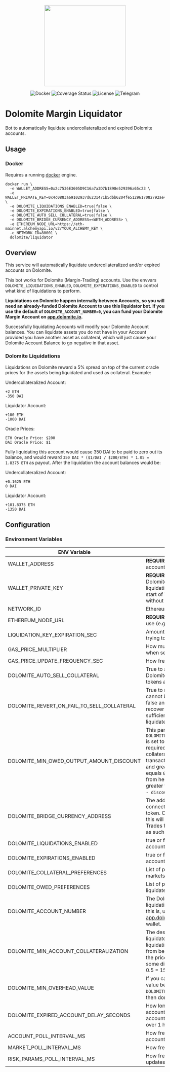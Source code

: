 <p align="center"><img src="https://dolomite.io/assets/img/logo.png" width="256" /></p>

<div align="center">
  <a href='https://hub.docker.com/r/dolomiteprotocol/liquidator' style="text-decoration:none;">
    <img src='https://img.shields.io/badge/docker-container-blue.svg?longCache=true' alt='Docker' />
  </a>
  <a href='https://coveralls.io/github/dolomite-exchange/liquidator' style="text-decoration:none;">
    <img src='https://coveralls.io/repos/github/dolomite-exchange/liquidator/badge.svg?t=toKMwT' alt='Coverage Status' />
  </a>
  <a href='https://github.com/dolomite-exchange/dolomite-margin/blob/master/LICENSE' style="text-decoration:none;">
    <img src='https://img.shields.io/github/license/dolomite-exchange/dolomite-margin.svg?longCache=true' alt='License' />
  </a>
  <a href='https://t.me/dolomite_official' style="text-decoration:none;">
    <img src='https://img.shields.io/badge/chat-on%20telegram-9cf.svg?longCache=true' alt='Telegram' />
  </a>
</div>

# Dolomite Margin Liquidator

Bot to automatically liquidate undercollateralized and expired Dolomite accounts.

## Usage

### Docker

Requires a running [docker](https://docker.com) engine.

```
docker run \
  -e WALLET_ADDRESS=0x2c7536E3605D9C16a7a3D7b1898e529396a65c23 \
  -e WALLET_PRIVATE_KEY=0x4c0883a69102937d6231471b5dbb6204fe5129617082792ae468d01a3f362318 \
  -e DOLOMITE_LIQUIDATIONS_ENABLED=true|false \
  -e DOLOMITE_EXPIRATIONS_ENABLED=true|false \
  -e DOLOMITE_AUTO_SELL_COLLATERAL=true|false \
  -e DOLOMITE_BRIDGE_CURRENCY_ADDRESS=<WETH_ADDRESS> \
  -e ETHEREUM_NODE_URL=https://eth-mainnet.alchemyapi.io/v2/YOUR_ALCHEMY_KEY \
  -e NETWORK_ID=80001 \
  dolomite/liquidator
```

## Overview

This service will automatically liquidate undercollateralized and/or expired accounts on Dolomite.

This bot works for Dolomite (Margin-Trading) accounts. Use the envvars `DOLOMITE_LIQUIDATIONS_ENABLED`, 
`DOLOMITE_EXPIRATIONS_ENABLED` to control what kind of liquidations to perform.

**Liquidations on Dolomite happen internally between Accounts, so you will need an already-funded Dolomite Account to 
use this liquidator bot. If you use the default of `DOLOMITE_ACCOUNT_NUMBER=0`, you can fund your Dolomite Margin
Account on [app.dolomite.io](https://app.dolomite.io).**

Successfully liquidating Accounts will modify your Dolomite Account balances. You can liquidate assets you do not have 
in your Account provided you have another asset as collateral, which will just cause your Dolomite Account Balance to 
go negative in that asset.

### Dolomite Liquidations
Liquidations on Dolomite reward a 5% spread on top of the current oracle prices for the assets being liquidated and 
used as collateral. Example:

Undercollateralized Account:
```
+2 ETH
-350 DAI
```

Liquidator Account:
```
+100 ETH
-1000 DAI
```

Oracle Prices:
```
ETH Oracle Price: $200
DAI Oracle Price: $1
```

Fully liquidating this account would cause 350 DAI to be paid to zero out its balance, and would reward 
`350 DAI * ($1/DAI / $200/ETH) * 1.05 = 1.8375 ETH` as payout. After the liquidation the account balances would be:


Undercollateralized Account:
```
+0.1625 ETH
0 DAI
```

Liquidator Account:
```
+101.8375 ETH
-1350 DAI
```

## Configuration

### Environment Variables

|   ENV Variable                                |   Description                                                     |
|-----------------------------------------------|-------------------------------------------------------------------|
|   WALLET_ADDRESS                              |   **REQUIRED** Ethereum address of the Dolomite account owner that will do the liquidations
|   WALLET_PRIVATE_KEY                          |   **REQUIRED** Ethereum private key the Dolomite account owner that will do the liquidations. Make sure that "0x" is at the start of it (MetaMask exports private keys without it).
|   NETWORK_ID                                  |   Ethereum Network ID
|   ETHEREUM_NODE_URL                           |   **REQUIRED** The URL of the Ethereum node to use (e.g. an [Alchemy](https://alchemy.com/?r=99314874-10ab-44f3-9070-9abd86f4388d) or [Infura](https://infura.io/) endpoint)
|   LIQUIDATION_KEY_EXPIRATION_SEC              |   Amount of time in seconds to wait before trying to liquidate the same account again
|   GAS_PRICE_MULTIPLIER                        |   How much to multiply the `fast` gas price by when sending transactions
|   GAS_PRICE_UPDATE_FREQUENCY_SEC              |   How frequently to update the gas price
|   DOLOMITE_AUTO_SELL_COLLATERAL               |   True to automatically sell collateral on Dolomite to repay debt, holding on to excess tokens as 
|   DOLOMITE_REVERT_ON_FAIL_TO_SELL_COLLATERAL  |   True to revert the liquidation if the collateral cannot be sold to pay off the debt. If set to false and collateral cannot be liquidated to recover debt, the user will need to maintain sufficient collateralization to prevent being liquidated. 
|   DOLOMITE_MIN_OWED_OUTPUT_AMOUNT_DISCOUNT    |   This parameter is only used if `DOLOMITE_REVERT_ON_FAIL_TO_SELL_COLLATERAL` is set to `false`. A discount to apply on the required output of the trade (from held collateral to owed balance), or else the transaction reverts. Must be less than `1.00` and greater than or equal to `0`. If this value equals `0.05`, the `minOutputAmount` of the trade from held amount to owed amount must be greater than or equal to `owedBalance * (1.00 - discount)`.
|   DOLOMITE_BRIDGE_CURRENCY_ADDRESS            |   The address of the bridge currency used as connecting asset to sell collateral for the debt token. On most Ethereum-based networks, this will be the WETH address. Meaning, Trades from LRC --> USDC are instead routed as such LRC --> WETH --> USDC.  
|   DOLOMITE_LIQUIDATIONS_ENABLED               |   true or false - whether to liquidate Dolomite accounts (true by default)
|   DOLOMITE_EXPIRATIONS_ENABLED                |   true or false - whether to liquidate expired accounts (false by default)
|   DOLOMITE_COLLATERAL_PREFERENCES             |   List of preferences for which collateral markets to receive first when liquidating
|   DOLOMITE_OWED_PREFERENCES                   |   List of preferences for which markets to liquidate first on an account when liquidating
|   DOLOMITE_ACCOUNT_NUMBER                     |   The Dolomite account number to use for the liquidating account. If you're not sure what this is, use 0. This will show up on [app.dolomite.io](https://app.dolomite.io) if you connect with the same wallet.
|   DOLOMITE_MIN_ACCOUNT_COLLATERALIZATION      |   The desired minimum collateralization of the liquidator account after completing a liquidation. Prevents the liquidator account from being at risk of being liquidated itself if the price of assets continues to move in some direction. Higher values are safer. e.g. 0.5 = 150% collateralization
|   DOLOMITE_MIN_OVERHEAD_VALUE                 |   If you can liquidate less than this amount of value before hitting `DOLOMITE_MIN_ACCOUNT_COLLATERALIZATION`, then don't liquidate. (1 USD = 1e36)
|   DOLOMITE_EXPIRED_ACCOUNT_DELAY_SECONDS      |   How long to wait before liquidating expired accounts. The spread for liquidating expired accounts ramps up linearly from 0% to 5% over 1 hour.
|   ACCOUNT_POLL_INTERVAL_MS                    |   How frequently to poll for liquidatable accounts
|   MARKET_POLL_INTERVAL_MS                     |   How frequently to poll for market updates
|   RISK_PARAMS_POLL_INTERVAL_MS                |   How frequently to poll for risk params updates
